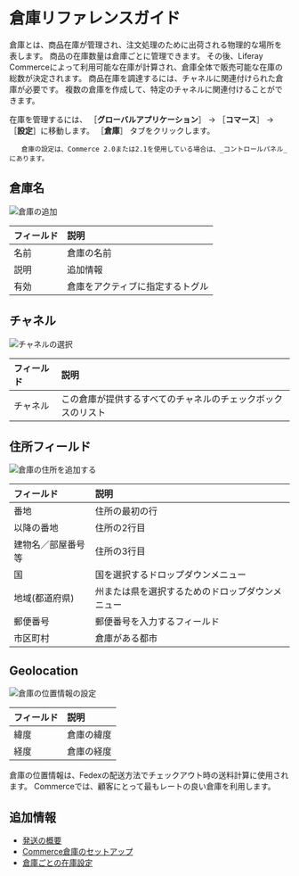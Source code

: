 # 倉庫リファレンスガイド

倉庫とは、商品在庫が管理され、注文処理のために出荷される物理的な場所を表します。 商品の在庫数量は倉庫ごとに管理できます。 その後、Liferay Commerceによって利用可能な在庫が計算され、倉庫全体で販売可能な在庫の総数が決定されます。 商品在庫を調達するには、チャネルに関連付けられた倉庫が必要です。 複数の倉庫を作成して、特定のチャネルに関連付けることができます。

在庫を管理するには、 ［**グローバルアプリケーション**］ → ［**コマース**］ → ［**設定**］に移動します。 ［**倉庫**］ タブをクリックします。

```{note}
   倉庫の設定は、Commerce 2.0または2.1を使用している場合は、_コントロールパネル_にあります。
```

<a name="warehouse-name" />

## 倉庫名

![倉庫の追加](./warehouse-reference-guide/images/01.png)

| フィールド | 説明               |
| :--- | :--- |
| 名前    | 倉庫の名前            |
| 説明    | 追加情報             |
| 有効    | 倉庫をアクティブに指定するトグル |

<a name="channels" />

## チャネル

![チャネルの選択](./warehouse-reference-guide/images/02.png)

| フィールド | 説明                             |
| :--- | :--- |
| チャネル  | この倉庫が提供するすべてのチャネルのチェックボックスのリスト |

<a name="address-fields" />

## 住所フィールド

![倉庫の住所を追加する](./warehouse-reference-guide/images/03.png)

| フィールド     | 説明                       |
| :--- | :--- |
| 番地        | 住所の最初の行                  |
| 以降の番地     | 住所の2行目                   |
| 建物名／部屋番号等 | 住所の3行目                   |
| 国         | 国を選択するドロップダウンメニュー        |
| 地域(都道府県)  | 州または県を選択するためのドロップダウンメニュー |
| 郵便番号      | 郵便番号を入力するフィールド           |
| 市区町村      | 倉庫がある都市                  |

<a name="geolocation" />

## Geolocation

![倉庫の位置情報の設定](./warehouse-reference-guide/images/04.png)

| フィールド | 説明    |
| :--- | :--- |
| 緯度    | 倉庫の緯度 |
| 経度    | 倉庫の経度 |

倉庫の位置情報は、Fedexの配送方法でチェックアウト時の送料計算に使用されます。 Commerceでは、顧客にとって最もレートの良い倉庫を利用します。

<a name="additional-information" />

## 追加情報

* [発送の概要](../order-management/shipments/introduction-to-shipments.md)
* [Commerce倉庫のセットアップ](./setting-up-commerce-warehouses.md)
* [倉庫ごとの在庫設定](./setting-inventory-by-warehouse.md)
